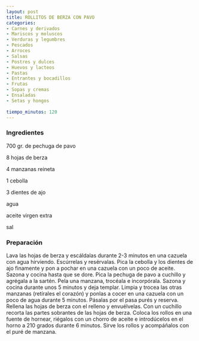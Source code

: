 ```yaml
---
layout: post
title: ROLLITOS DE BERZA CON PAVO
categories:
- Carnes y derivados
- Mariscos y moluscos
- Verduras y legumbres
- Pescados
- Arroces
- Salsas
- Postres y dulces
- Huevos y lacteos
- Pastas
- Entrantes y bocadillos
- Frutas
- Sopas y cremas
- Ensaladas
- Setas y hongos
 
tiempo_minutos: 120 
---
```

<h3>Ingredientes</h3>
700 gr. de pechuga de pavo

8 hojas de berza

4 manzanas reineta

1 cebolla

3 dientes de ajo

agua

aceite virgen extra

sal

<h3>Preparación</h3>
Lava las hojas de berza y escáldalas durante 2-3 minutos en una cazuela con agua hirviendo. Escúrrelas y resérvalas. Pica la cebolla y los dientes de ajo finamente y pon a pochar en una cazuela con un poco de aceite. Sazona y cocina hasta que se dore. Pica la pechuga de pavo a cuchillo y agrégala a la sartén. Pela una manzana, trocéala e incorpórala. Sazona y cocina durante unos 5 minutos y deja templar. Limpia y trocea las otras manzanas (retírales el corazón) y ponlas a cocer en una cazuela con un poco de agua durante 5 minutos. Pásalas por el pasa purés y reserva. Rellena las hojas de berza con el relleno y envuélvelas. Con un cuchillo recorta las partes sobrantes de las hojas de berza. Coloca los rollos en una fuente de hornear, riégalos con un chorro de aceite e introdúcelos en el horno a 210 grados durante 6 minutos. Sirve los rollos y acompáñalos con el puré de manzana.

